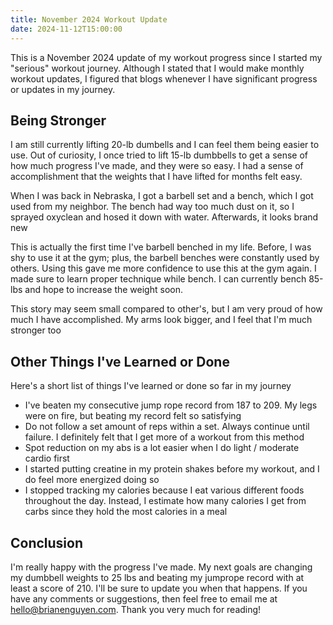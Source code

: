 ```yaml
---
title: November 2024 Workout Update
date: 2024-11-12T15:00:00
---
```


This is a November 2024 update of my workout progress since I started my
"serious" workout journey. Although I stated that I would make monthly workout
updates, I figured that blogs whenever I have significant progress or updates in
my journey.

## Being Stronger

I am still currently lifting 20-lb dumbells and I can feel them being easier to
use. Out of curiosity, I once tried to lift 15-lb dumbbells to get a sense of
how much progress I've made, and they were so easy. I had a sense of
accomplishment that the weights that I have lifted for months felt easy.

When I was back in Nebraska, I got a barbell set and a bench, which I got used
from my neighbor. The bench had way too much dust on it, so I sprayed oxyclean and
hosed it down with water. Afterwards, it looks brand new

This is actually the first time I've barbell benched in my life. Before, I was
shy to use it at the gym; plus, the barbell benches were constantly used by
others. Using this gave me more confidence to use this at the gym again. I made
sure to learn proper technique while bench. I can currently bench 85-lbs and
hope to increase the weight soon.

This story may seem small compared to other's, but I am very proud of how much I
have accomplished. My arms look bigger, and I feel that I'm much stronger too

## Other Things I've Learned or Done

Here's a short list of things I've learned or done so far in my journey

- I've beaten my consecutive jump rope record from 187 to 209. My legs were on fire, but beating my record felt so satisfying
- Do not follow a set amount of reps within a set. Always continue until failure. I definitely felt that I get more of a workout from this method
- Spot reduction on my abs is a lot easier when I do light / moderate cardio first
- I started putting creatine in my protein shakes before my workout, and I do feel more energized doing so
- I stopped tracking my calories because I eat various different foods throughout the day. Instead, I estimate how many calories I get from carbs since they hold the most calories in a meal

## Conclusion

I'm really happy with the progress I've made. My next goals are changing my
dumbbell weights to 25 lbs and beating my jumprope record with at least a score
of 210. I'll be sure to update you when that happens. If you have any comments
or suggestions, then feel free to email me at <a href="mailto:hello@brianenguyen.com">hello@brianenguyen.com</a>.
Thank you very much for reading!
